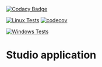 [![Codacy Badge](https://api.codacy.com/project/badge/Grade/7569ffbb6d894e7a9729d544828c4f77)](https://app.codacy.com/gh/MusicLab-Dev/Studio?utm_source=github.com&utm_medium=referral&utm_content=MusicLab-Dev/Studio&utm_campaign=Badge_Grade)

[![Linux Tests](https://github.com/MusicLab-Dev/Studio/workflows/Linux%20Tests/badge.svg)](https://github.com/MusicLab-Dev/Studio/actions?query=workflow%3A%22Linux+Tests%22) [![codecov](https://codecov.io/gh/MusicLab-Dev/Studio/branch/main/graph/badge.svg?token=VA0U33XHDM)](https://codecov.io/gh/MusicLab-Dev/Studio)

[![Windows Tests](https://github.com/MusicLab-Dev/Studio/workflows/Windows%20Tests/badge.svg)](https://github.com/MusicLab-Dev/Studio/actions?query=workflow%3A%22Windows+Tests%22)

# Studio application

